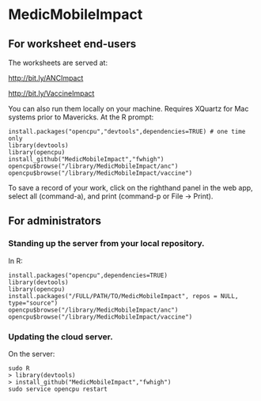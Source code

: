 MedicMobileImpact
=================

## For worksheet end-users

The worksheets are served at:

http://bit.ly/ANCImpact

http://bit.ly/VaccineImpact

You can also run them locally on your machine.  Requires XQuartz for Mac systems prior to Mavericks.  At the R prompt:

    install.packages("opencpu","devtools",dependencies=TRUE) # one time only
    library(devtools)
    library(opencpu)
    install_github("MedicMobileImpact","fwhigh")
    opencpu$browse("/library/MedicMobileImpact/anc")
    opencpu$browse("/library/MedicMobileImpact/vaccine")
    
To save a record of your work, click on the righthand panel in the web app, select all (command-a), and print (command-p or File &rarr; Print).

## For administrators

### Standing up the server from your local repository.

In R:

    install.packages("opencpu",dependencies=TRUE)
    library(devtools)
    library(opencpu)
    install.packages("/FULL/PATH/TO/MedicMobileImpact", repos = NULL, type="source")
    opencpu$browse("/library/MedicMobileImpact/anc")
    opencpu$browse("/library/MedicMobileImpact/vaccine")
    
### Updating the cloud server.

On the server:

    sudo R
    > library(devtools)
    > install_github("MedicMobileImpact","fwhigh")
    sudo service opencpu restart

 
